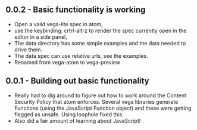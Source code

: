 ## 0.0.2 - Basic functionality is working
* Open a valid vega-lite spec in atom,
* use the keybinding: crtrl-alt-z to render the spec currently open in the editor in a side panel,
* The data directory has some simple examples and
  the data needed to drive them.
* The data spec can use relative urls, see the examples.
* Renamed from vega-atom to vega-preview

## 0.0.1 - Building out basic functionality
* Really had to dig around to figure out how to work around the Content Security Policy that atom enforces. Several vega libraries generate Functions (using the JavaScript Function object) and these were getting flagged as unsafe. Using loophole fixed this.
* Also did a fair amount of learning about JavaScript!
